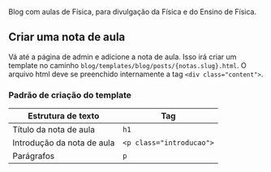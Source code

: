 Blog com aulas de Física, para divulgação da Física e do Ensino de Física.

## Criar uma nota de aula

Vá até a página de admin e adicione a nota de aula.
Isso irá criar um template no caminho `blog/templates/blog/posts/{notas.slug}.html`.
O arquivo html deve se preenchido internamente a tag `<div class="content">`.

### Padrão de criação do template

| Estrutura de texto | Tag |
| --------|------|
| Título da nota de aula | `h1` |
| Introdução da nota de aula | `<p class="introducao">` |
| Parágrafos | `p` |

